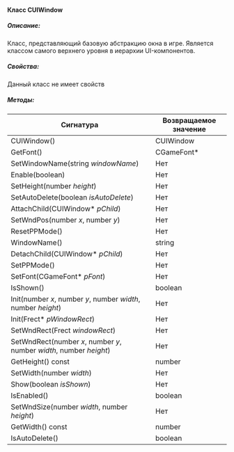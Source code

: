 #### Класс CUIWindow

##### Описание:

Класс, представляющий базовую абстракцию окна в игре. Является классом самого верхнего уровня в иерархии UI-компонентов.

##### Свойства:

Данный класс не имеет свойств

##### Методы:

| Сигнатура                                                    | Возвращаемое значение |
| ------------------------------------------------------------ | --------------------- |
| CUIWindow()                                                  | CUIWindow             |
| GetFont()                                                    | CGameFont*            |
| SetWindowName(string *windowName*)                           | Нет                   |
| Enable(boolean)                                              | Нет                   |
| SetHeight(number *height*)                                   | Нет                   |
| SetAutoDelete(boolean *isAutoDelete*)                        | Нет                   |
| AttachChild(CUIWindow* *pChild*)                             | Нет                   |
| SetWndPos(number *x*, number *y*)                            | Нет                   |
| ResetPPMode()                                                | Нет                   |
| WindowName()                                                 | string                |
| DetachChild(CUIWindow* *pChild*)                             | Нет                   |
| SetPPMode()                                                  | Нет                   |
| SetFont(CGameFont* *pFont*)                                  | Нет                   |
| IsShown()                                                    | boolean               |
| Init(number *x*, number *y*, number *width*, number *height*) | Нет                   |
| Init(Frect* *pWindowRect*)                                   | Нет                   |
| SetWndRect(Frect *windowRect*)                               | Нет                   |
| SetWndRect(number *x*, number *y*, number *width*, number *height*) | Нет                   |
| GetHeight() const                                            | number                |
| SetWidth(number *width*)                                     | Нет                   |
| Show(boolean *isShown*)                                      | Нет                   |
| IsEnabled()                                                  | boolean               |
| SetWndSize(number *width*, number *height*)                  | Нет                   |
| GetWidth() const                                             | number                |
| IsAutoDelete()                                               | boolean               |


